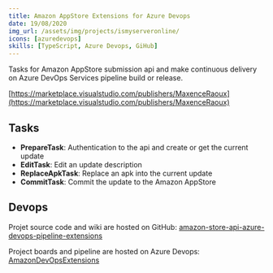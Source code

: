 ```yaml
---
title: Amazon AppStore Extensions for Azure Devops
date: 19/08/2020
img_url: /assets/img/projects/ismyserveronline/
icons: [azuredevops]
skills: [TypeScript, Azure Devops, GiHub]
---
```


Tasks for Amazon AppStore submission api and make continuous delivery on Azure DevOps Services pipeline build or release.

[https://marketplace.visualstudio.com/publishers/MaxenceRaoux](https://marketplace.visualstudio.com/publishers/MaxenceRaoux)

## Tasks

- __PrepareTask__: Authentication to the api and create or get the current update
- __EditTask__: Edit an update description
- __ReplaceApkTask__: Replace an apk into the current update
- __CommitTask__: Commit the update to the Amazon AppStore

## Devops

Projet source code and wiki are hosted on GitHub: [amazon-store-api-azure-devops-pipeline-extensions](https://github.com/Maouxi/amazon-store-api-azure-devops-pipeline-extensions) 

Project boards and pipeline are hosted on Azure Devops: [AmazonDevOpsExtensions](https://dev.azure.com/maxenceraoux/AmazonDevOpsExtensions)
